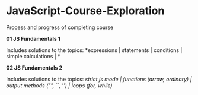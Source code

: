 # JavaScript-Course-Exploration
Process and progress of completing course

**01 JS Fundamentals 1**

Includes solutions to the topics:
*expressions | statements | conditions | simple calculations | *

**02 JS Fundamentals 2**

Includes solutions to the topics:
*strict.js mode | functions (arrow, ordinary) | output methods ("", ``, '') | loops (for, while)*
